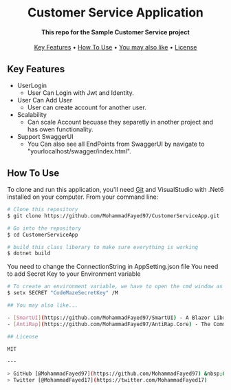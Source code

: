 <h1 align="center">Customer Service Application</h1>

<h4 align="center">This repo for the Sample Customer Service project</h4>

<p align="center">
  <a href="#key-features">Key Features</a> •
  <a href="#how-to-use">How To Use</a> •
  <a href="#you-may-also-like">You may also like</a> •
  <a href="#license">License</a>
</p>

## Key Features

* UserLogin
  - User Can Login with Jwt and Identity.
* User Can Add User
  - User can create account for another user.
* Scalability
  - Can scale Account becuase they separetly in another project and has owen functionality. 
* Support SwaggerUI
  - You Can also see all EndPoints from SwaggerUI by navigate to "yourlocalhost/swagger/index.html". 

## How To Use

To clone and run this application, you'll need [Git](https://git-scm.com) and VisualStudio with .Net6 installed on your computer. From your command line:

```bash
# Clone this repository
$ git clone https://github.com/MohammadFayed97/CustomerServiceApp.git

# Go into the repository
$ cd CustomerServiceApp

# build this class liberary to make sure everything is working
$ dotnet build
```
You need to change the ConnectionString in AppSetting.json file You need to add Secret Key to your Environment variable
```bash
# To create an environment variable, we have to open the cmd window as an administrator and type the following command:
$ setx SECRET "CodeMazeSecretKey" /M

## You may also like...

- [SmartUI](https://github.com/MohammadFayed97/SmartUI) - A Blazor Library for all UI Components. 
- [AntiRap](https://github.com/MohammadFayed97/AntiRap.Core) - The Common thing that used today when developmwnt.

## License

MIT

---

> GitHub [@MohammadFayed97](https://github.com/MohammadFayed97) &nbsp;&middot;&nbsp;
> Twitter [@MohammadFayed17](https://twitter.com/MohammadFayed17)

